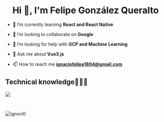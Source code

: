 <h1 align="center">Hi 👋, I'm Felipe González Queralto</h1>

- 🌱 I’m currently learning **React and React Native**

- 👯 I’m looking to collaborate on **Google**

- 🤝 I’m looking for help with **GCP and Machine Learning**

- 💬 Ask me about **Vue3.js**

- 📫 How to reach me **ignaciofelipe1804@gmail.com**

<h2 >Technical knowledge👨🏻‍💻</h2>
<!--tech stack icons-->
<p align="left">
  <a href="https://skillicons.dev">
    <img src="https://skillicons.dev/icons?i=python,django,fastapi,js,vue,angular,react,nodejs,vuetify,tailwind,bootstrap,materialui,vite,pinia,nuxt,netlify,androidstudio,java,css,html,firebase,git,github,docker,postman,vscode,ai,ps,xd,angular,bootstrap,cloudflare,discord,gcp,sqlite,mongodb,mysql,cloudflare,npm&perline=12" />
  </a>
</p>
<br>

<p><img align="center" src="https://github-readme-stats.vercel.app/api/top-langs?username=ignvci0&show_icons=true&locale=en&layout=compact" alt="ignvci0" /></p>
